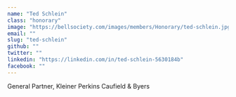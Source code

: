 ```yaml
---
name: "Ted Schlein"
class: "honorary"
image: "https://bellsociety.com/images/members/Honorary/ted-schlein.jpg"
email: ""
slug: "ted-schlein"
github: ""
twitter: ""
linkedin: "https://linkedin.com/in/ted-schlein-5630184b"
facebook: ""
---
```

General Partner, Kleiner Perkins Caufield & Byers